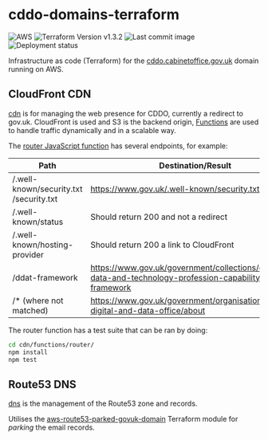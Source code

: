 # cddo-domains-terraform

![AWS](https://img.shields.io/badge/AWS-%23FF9900.svg?style=for-the-badge&logo=amazon-aws&logoColor=white)
![Terraform Version v1.3.2](https://img.shields.io/badge/Terraform-v1.3.2-blueviolet?style=for-the-badge&logo=terraform)
![Last commit image](https://img.shields.io/github/last-commit/co-cddo/domain-iac?style=for-the-badge&logo=github)
![Deployment status](https://img.shields.io/github/actions/workflow/status/co-cddo/cddo-domains-terraform/main.yml?branch=main&style=for-the-badge&logo=github)

Infrastructure as code (Terraform) for the [cddo.cabinetoffice.gov.uk](https://cddo.cabinetoffice.gov.uk) domain running on AWS.

## CloudFront CDN

[cdn](cdn/) is for managing the web presence for CDDO, currently a redirect to gov.uk. CloudFront is used and S3 is the backend origin, [Functions](https://aws.amazon.com/blogs/aws/introducing-cloudfront-functions-run-your-code-at-the-edge-with-low-latency-at-any-scale/) are used to handle traffic dynamically and in a scalable way.

The [router JavaScript function](cdn/functions/router/router.js) has several endpoints, for example:

|Path|Destination/Result|
|---|---|
|/.well-known/security.txt<br/>/security.txt|https://www.gov.uk/.well-known/security.txt|
|/.well-known/status|Should return 200 and not a redirect|
|/.well-known/hosting-provider|Should return 200 a link to CloudFront|
|/ddat-framework|https://www.gov.uk/government/collections/digital-data-and-technology-profession-capability-framework|
|/* (where not matched)|https://www.gov.uk/government/organisations/central-digital-and-data-office/about|

The router function has a test suite that can be ran by doing:
``` bash
cd cdn/functions/router/
npm install
npm test
```

## Route53 DNS

[dns](dns/) is the management of the Route53 zone and records.

Utilises the [aws-route53-parked-govuk-domain](https://github.com/co-cddo/aws-route53-parked-govuk-domain) Terraform module for _parking_ the email records.
